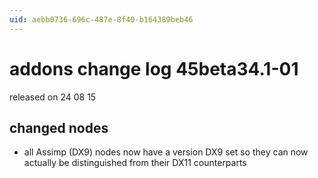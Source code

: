 ```yaml
---
uid: aebb0736-696c-487e-8f40-b164389beb46
---
```


# addons change log 45beta34.1-01
released on 24 08 15  

## changed nodes
* all Assimp (DX9) nodes now have a version DX9 set so they can now actually be distinguished from their DX11 counterparts  